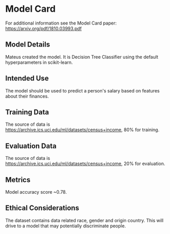 # Model Card

For additional information see the Model Card paper: https://arxiv.org/pdf/1810.03993.pdf

## Model Details
Mateus created the model. It is Decision Tree Classifier using the default hyperparameters in scikit-learn.

## Intended Use
The model should be used to predict a person's salary based on features about their finances.

## Training Data
The source of data is https://archive.ics.uci.edu/ml/datasets/census+income, 80% for training.

## Evaluation Data
The source of data is https://archive.ics.uci.edu/ml/datasets/census+income, 20% for evaluation.

## Metrics
Model accuracy score ~0.78.

## Ethical Considerations
The dataset contains data related race, gender and origin country. This will drive to a model that may potentially discriminate people.
